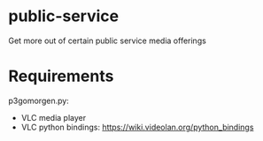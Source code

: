 public-service
==============

Get more out of certain public service media offerings

Requirements
============

p3gomorgen.py:
* VLC media player
* VLC python bindings: https://wiki.videolan.org/python_bindings
